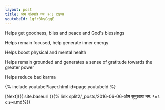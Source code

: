 ```yaml
---
layout: post
title: ओम संधयात्रे नमः १०८ टाइम्स
youtubeId: 1gfrBkyGgqE
---
```

 
 
Helps get goodness, bliss and peace and God's blessings
 
Helps remain focused, help generate inner energy 
 
Helps boost physical and mental health 
 
Helps remain grounded and generates a sense of gratitude towards the greater power 
 
Helps reduce bad karma
 
 
 
 


{% include youtubePlayer.html id=page.youtubeId %}
 
[Next]({{ site.baseurl }}{% link  split2/_posts/2016-06-06-ओम सुमुखाया नमः १०८ टाइम्स.md%})
 
